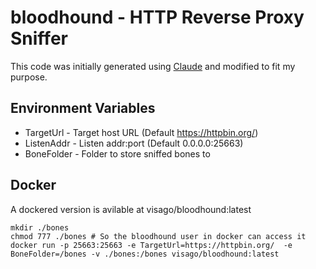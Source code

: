 # bloodhound - HTTP Reverse Proxy Sniffer

This code was initially generated using [Claude](https://claude.ai/) and modified to fit my purpose.

## Environment Variables

* TargetUrl - Target host URL (Default https://httpbin.org/)
* ListenAddr - Listen addr:port (Default 0.0.0.0:25663)
* BoneFolder - Folder to store sniffed bones to

## Docker

A dockered version is avilable at visago/bloodhound:latest

```
mkdir ./bones
chmod 777 ./bones # So the bloodhound user in docker can access it
docker run -p 25663:25663 -e TargetUrl=https://httpbin.org/  -e BoneFolder=/bones -v ./bones:/bones visago/bloodhound:latest
```
